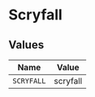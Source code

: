 # Scryfall


## Values

| Name       | Value      |
| ---------- | ---------- |
| `SCRYFALL` | scryfall   |